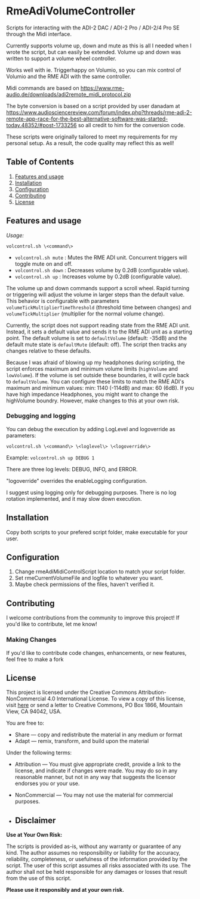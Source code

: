 # RmeAdiVolumeController

Scripts for interacting with the ADI-2 DAC / ADI-2 Pro / ADI-2/4 Pro SE through the Midi interface.

Currently supports volume up, down and mute as this is all I needed when I wrote the script, but can easily be extended.
Volume up and down was written to support a volume wheel controller.

Works well with ie. Triggerhappy on Volumio, so you can mix control of Volumio and the RME ADI with the same controller.

Midi commands are based on https://www.rme-audio.de/downloads/adi2remote_midi_protocol.zip

The byte conversion is based on a script provided by user danadam at https://www.audiosciencereview.com/forum/index.php?threads/rme-adi-2-remote-app-race-for-the-best-alternative-software-was-started-today.48352/#post-1733256 so all credit to him for the conversion code.

These scripts were originally tailored to meet my requirements for my personal setup. 
As a result, the code quality may reflect this as well!

## Table of Contents

1. [Features and usage](#Features)
2. [Installation](#installation)
3. [Configuration](#configuration)
4. [Contributing](#contributing)
5. [License](#license)

## Features and usage
*Usage:*

```volcontrol.sh \<command\>```
- ```volcontrol.sh mute``` : Mutes the RME ADI unit. Concurrent triggers will toggle mute on and off.
- ```volcontrol.sh down``` : Decreases volume by 0.2dB (configurable value).
- ```volcontrol.sh up``` : Increases volume by 0.2dB (configurable value).

The volume up and down commands support a scroll wheel. Rapid turning or triggering will adjust the volume in larger steps than the default value. 
This behavior is configurable with parameters `volumeTickMultiplierTimeThreshold` (threshold time between changes) and `volumeTickMultiplier` (multiplier for the normal volume change).

Currently, the script does not support reading state from the RME ADI unit. Instead, it sets a default value and sends it to the RME ADI unit as a starting point. 
The default volume is set to `defaultVolume` (default: -35dB) and the default mute state is `defaultMute` (default: off). 
The script then tracks any changes relative to these defaults. 

Because I was afraid of blowing up my headphones during scripting, the script enforces maximum and minimum volume limits (`highVolume` and `lowVolume`). 
If the volume is set outside these boundaries, it will cycle back to `defaultVolume`. 
You can configure these limits to match the RME ADI's maximum and minimum values: min: 1140 (-114dB) and max: 60 (6dB). If you have high impedance Headphones, you might want to change the highVolume boundry.
However, make changes to this at your own risk.

### Debugging and logging
You can debug the execution by adding LogLevel and logoverride as parameters:

```volcontrol.sh \<command\> \<loglevel\> \<logoverride\>```

Example: 
```volcontrol.sh up DEBUG 1```

There are three log levels: DEBUG, INFO, and ERROR. 

"logoverride" overrides the enableLogging configuration.

I suggest using logging only for debugging purposes. 
There is no log rotation implemented, and it may slow down execution.

## Installation
Copy both scripts to your prefered script folder, make executable for your user.

## Configuration
1. Change rmeAdiMidiControlScript location to match your script folder.
2. Set rmeCurrentVolumeFile and logfile to whatever you want.
3. Maybe check permissions of the files, haven't verified it.

## Contributing
I welcome contributions from the community to improve this project! If you'd like to contribute, let me know!

### Making Changes
If you'd like to contribute code changes, enhancements, or new features, feel free to make a fork

## License
This project is licensed under the Creative Commons Attribution-NonCommercial 4.0 International License. 
To view a copy of this license, visit [here](https://creativecommons.org/licenses/by-nc/4.0/) or send a letter to Creative Commons, PO Box 1866, Mountain View, CA 94042, USA.

You are free to:
- Share — copy and redistribute the material in any medium or format
- Adapt — remix, transform, and build upon the material

Under the following terms:
- Attribution — You must give appropriate credit, provide a link to the license, and indicate if changes were made. You may do so in any reasonable manner, but not in any way that suggests the licensor endorses you or your use.
- NonCommercial — You may not use the material for commercial purposes.

- ## Disclaimer

**Use at Your Own Risk:**

The scripts is provided as-is, without any warranty or guarantee of any kind. 
The author assumes no responsibility or liability for the accuracy, reliability, completeness, or usefulness of the information provided by the script. 
The user of this script assumes all risks associated with its use. The author shall not be held responsible for any damages or losses that result from the use of this script. 

**Please use it responsibly and at your own risk.**
